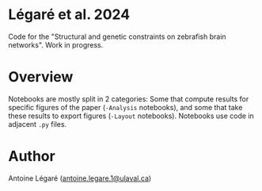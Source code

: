 # Légaré et al. 2024

Code for the "Structural and genetic constraints on zebrafish brain networks". Work in progress.

# Overview

Notebooks are mostly split in 2 categories: Some that compute results for specific figures of the paper (`-Analysis` notebooks), and some that take these results to export figures (`-Layout` notebooks). Notebooks use code in adjacent `.py` files.

# Author

Antoine Légaré (antoine.legare.1@ulaval.ca)
